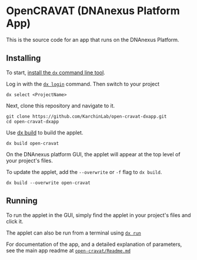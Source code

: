 # OpenCRAVAT (DNAnexus Platform App)

This is the source code for an app that runs on the DNAnexus Platform.

## Installing

To start, [install the `dx` command line tool](https://documentation.dnanexus.com/downloads#installing-the-python-sdk-and-command-line-tools).

Log in with the [`dx login`](https://documentation.dnanexus.com/getting-started/cli-quickstart#step-1-log-in) command. Then switch to your project 
```
dx select <ProjectName>
```

Next, clone this repository and navigate to it.
```
git clone https://github.com/KarchinLab/open-cravat-dxapp.git
cd open-cravat-dxapp
```

Use [dx build](https://documentation.dnanexus.com/user/helpstrings-of-sdk-command-line-utilities#build) to build the applet.

```
dx build open-cravat
```

On the DNAnexus platform GUI, the applet will appear at the top level of your project's files. 

To update the applet, add the `--overwrite` or `-f` flag to `dx build`.

```
dx build --overwrite open-cravat
```

## Running

To run the applet in the GUI, simply find the applet in your project's files and click it.

The applet can also be run from a terminal using [`dx run`](https://documentation.dnanexus.com/user/helpstrings-of-sdk-command-line-utilities#run)

For documentation of the app, and a detailed explanation of parameters, see the main app readme at [`open-cravat/Readme.md`](./open-cravat/Readme.md)